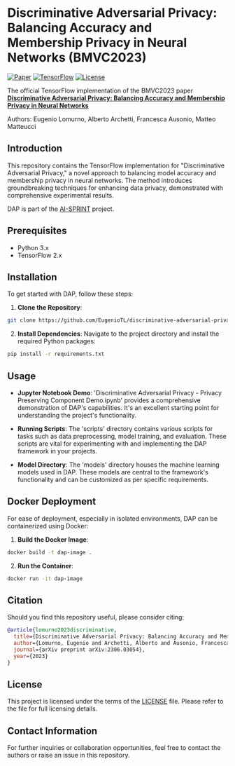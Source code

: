# Discriminative Adversarial Privacy: Balancing Accuracy and Membership Privacy in Neural Networks (BMVC2023)

<!-- [![Paper](https://img.shields.io/badge/arXiv-Paper-<COLOR>.svg)](https://arxiv.org/abs/2306.03054) -->
[![Paper](https://img.shields.io/badge/arXiv-Paper-blue.svg)](https://arxiv.org/abs/2306.03054)
[![TensorFlow](https://img.shields.io/badge/TensorFlow-v2.x-orange.svg)](https://www.tensorflow.org/)
[![License](https://img.shields.io/badge/license-MIT-green.svg)](LICENSE)

The official TensorFlow implementation of the BMVC2023 paper [**Discriminative Adversarial Privacy: Balancing Accuracy and Membership Privacy in Neural Networks**](https://arxiv.org/abs/2306.03054)  

Authors: Eugenio Lomurno, Alberto Archetti, Francesca Ausonio, Matteo Matteucci

## Introduction
This repository contains the TensorFlow implementation for "Discriminative Adversarial Privacy," a novel approach to balancing model accuracy and membership privacy in neural networks. The method introduces groundbreaking techniques for enhancing data privacy, demonstrated with comprehensive experimental results.

DAP is part of the [AI-SPRINT](https://www.ai-sprint-project.eu/) project.

## Prerequisites
- Python 3.x
- TensorFlow 2.x

## Installation
To get started with DAP, follow these steps:

1. **Clone the Repository**:

```bash
git clone https://github.com/EugenioTL/discriminative-adversarial-privacy
```

2. **Install Dependencies**:
Navigate to the project directory and install the required Python packages:

```bash
pip install -r requirements.txt
```

## Usage
- **Jupyter Notebook Demo**: 
'Discriminative Adversarial Privacy - Privacy Preserving Component Demo.ipynb' provides a comprehensive demonstration of DAP's capabilities. It's an excellent starting point for understanding the project's functionality.

- **Running Scripts**:
The 'scripts' directory contains various scripts for tasks such as data preprocessing, model training, and evaluation. These scripts are vital for experimenting with and implementing the DAP framework in your projects.

- **Model Directory**:
The 'models' directory houses the machine learning models used in DAP. These models are central to the framework's functionality and can be customized as per specific requirements.

## Docker Deployment
For ease of deployment, especially in isolated environments, DAP can be containerized using Docker:

1. **Build the Docker Image**:

```bash
docker build -t dap-image .
```

2. **Run the Container**:

```bash
docker run -it dap-image
```

## Citation
Should you find this repository useful, please consider citing:
```bibtex
@article{lomurno2023discriminative,
  title={Discriminative Adversarial Privacy: Balancing Accuracy and Membership Privacy in Neural Networks},
  author={Lomurno, Eugenio and Archetti, Alberto and Ausonio, Francesca and Matteucci, Matteo},
  journal={arXiv preprint arXiv:2306.03054},
  year={2023}
}
```

## License
This project is licensed under the terms of the [LICENSE](LICENSE) file. Please refer to the file for full licensing details.

## Contact Information
For further inquiries or collaboration opportunities, feel free to contact the authors or raise an issue in this repository.